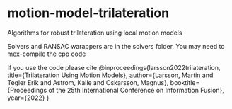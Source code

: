 # motion-model-trilateration
Algorithms for robust trilateration using local motion models

Solvers and RANSAC warappers are in the solvers folder. You may need to mex-compile the cpp code

If you use the code please cite @inproceedings{larsson2022trilateration, title={Trilateration Using Motion Models}, author={Larsson, Martin and Tegler Erik and Astrom, Kalle and Oskarsson, Magnus}, booktitle={Proceedings of the 25th International Conference on Information Fusion}, year={2022} }

